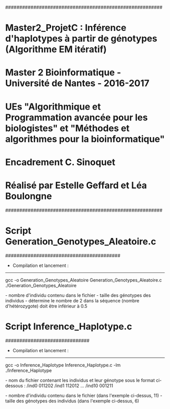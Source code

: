 ########################################################
# Master2_ProjetC : Inférence d'haplotypes à partir de génotypes (Algorithme EM itératif)
# Master 2 Bioinformatique - Université de Nantes - 2016-2017
# UEs "Algorithmique et Programmation avancée pour les biologistes" et "Méthodes et algorithmes pour la bioinformatique"
# Encadrement C. Sinoquet
# Réalisé par Estelle Geffard et Léa Boulongne
########################################################

# Script Generation_Genotypes_Aleatoire.c
#########################################

- Compilation et lancement :
----------------------------

gcc -o Generation_Genotypes_Aleatoire Generation_Genotypes_Aleatoire.c
./Generation_Genotypes_Aleatoire <nombreIndividus> <tailleGenotype> <pourcentageDe2>

<nombreIndividu> - nombre d'individu contenu dans le fichier
<tailleGenotype> - taille des génotypes des individus
<pourcentageDe2> - détermine le nombre de 2 dans la séquence (nombre d'hétérozygote)
									 doit être inférieur à 0.5

# Script Inference_Haplotype.c
##############################

- Compilation et lancement :
----------------------------

gcc -o Inference_Haplotype Inference_Haplotype.c -lm
./Inference_Haplotype <fichier> <nombreIndividus> <tailleGenotype>

<fichier> - nom du fichier contenant les individus et leur génotype sous le format ci-dessous : 
/ind0 011202
/ind1 112012
...
/ind10 001211

<nombreIndividu> - nombre d'individu contenu dans le fichier (dans l'exemple ci-dessus, 11)
<tailleGenotype> - taille des génotypes des individus (dans l'exemple ci-dessus, 6)
